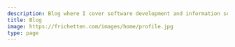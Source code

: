 ```yaml
---
description: Blog where I cover software development and information security
title: Blog
image: https://frichetten.com/images/home/profile.jpg
type: page
---
```

